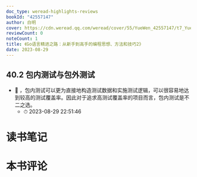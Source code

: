 ```yaml
---
doc_type: weread-highlights-reviews
bookId: "42557147"
author: 白明
cover: https://cdn.weread.qq.com/weread/cover/55/YueWen_42557147/t7_YueWen_42557147.jpg
reviewCount: 0
noteCount: 1
title: 《Go语言精进之路：从新手到高手的编程思想、方法和技巧2》
date: 2023-08-29
---
```



## 40.2 包内测试与包外测试


- 📌 ，包内测试可以更为直接地构造测试数据和实施测试逻辑，可以很容易地达到较高的测试覆盖率。因此对于追求高测试覆盖率的项目而言，包内测试是不二之选。 
    - ⏱ 2023-08-29 22:51:46 

# 读书笔记


# 本书评论
